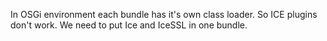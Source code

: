 In OSGi environment each bundle has it's own class loader. So ICE plugins don't work. We need to put Ice and IceSSL in one bundle.
